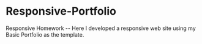 # Responsive-Portfolio
Responsive Homework --
Here I developed a responsive web site using my Basic Portfolio as the template. 

